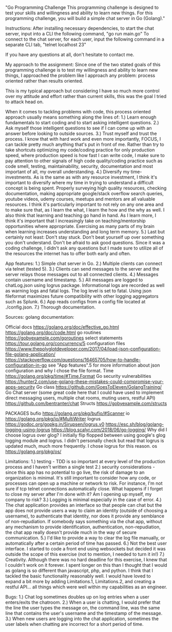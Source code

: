 "Go Programming Challenge
This programming challenge is designed to test your skills and
willingness and ability to learn new things. For this programming
challenge, you will build a simple chat server in Go (Golang)."

Instructions:
After installing necessary dependencies, to start the chat server, input into a CLI the following command, "go run main.go"
To connect to the chat server, for each user, input the following command in a separate CLI tab, "telnet localhost 23"

If you have any questions at all, don't hesitate to contact me.

My approach to the assignment:
Since one of the two stated goals of this programming challenge is to test my willingness and ability to learn new things, I approached the problem like I approach any problem: process oriented rather than results oriented.

This is my typical approach but considering I have so much more control over my attitude and effort rather than current skills, this was the goal I tried to attack head on.

When it comes to tackling problems with code, this process oriented approach usually means something along the lines of:
1.) Learn enough fundamentals to start coding and to start asking intelligent questions.
2.) Ask myself those intelligent questions to see if I can come up with an answer before looking to outside sources.
3.) Trust myself and trust the process.  I know that with hard work and even more importantly, FOCUS, I can tackle pretty much anything that's put in front of me.  Rather than try to take shortcuts optimizing my code/coding practice for only production speed, where production speed is how fast I can write code, I make sure to pay attention to other signals of high code quality/coding practice such as code smell, testing, maintainability, security, documentation and most important of all, my overall understanding.
4.) Diversify my time-investments.  As is the same as with any resource investment, I think it's important to diversify where my time in trying to understand a difficult concept is being spent.  Properly surveying high quality resources, checking documentation, making appropriate google/stack overflow search queries, youtube videos, udemy courses, meetups and mentors are all valuable resources.  I think it's particularly important to not rely on any one area and to make sure that, as I learn the what, I learn the how and the why as well.  I also think that learning and teaching go hand in hand.  As I learn more, I think it's important that I increasingly take on teaching/mentorship opportunities where appropriate.  Exercising as many parts of my brain when learning increases understanding and long term memory.
5.) Last but certainly not least: Don't stay stuck.  Don't beat yourself up over something you don't understand. Don't be afraid to ask good questions.  Since it was a coding challenge, I didn't ask any questions but I made sure to utilize all of the resources the internet has to offer both early and often.

App features:
1.) Simple chat server in Go.
2.) Multiple clients can connect via telnet (tested 5).
3.) Clients can send messages to the server and the server relays those messages out to all connected clients.
4.) Messages contain username and timestamp.
5.) All messages are logged to chatLog.json using logrus package.  Informational logs are recorded as well as warning logs and fatal logs.  The log level is set to fatal.  Using json fileformat maximizes future compatibility with other logging aggregators such as Splunk.
6.) App reads configs from a config file located at ./config.json.
7.) Thorough documentation.

Sources:
golang documentation:

Official docs
https://golang.org/doc/effective_go.html
https://golang.org/doc/code.html
go routines
https://gobyexample.com/goroutines
select statements
https://tour.golang.org/concurrency/5
configuration files
https://www.thepolyglotdeveloper.com/2017/04/load-json-configuration-file-golang-application/
https://stackoverflow.com/questions/16465705/how-to-handle-configuration-in-go
see "App features".5 for more information about json configuration and why I chose the file format.
Time
https://golang.org/pkg/time/#Time.Format
Go security vulnerabilities
https://hunter2.com/use-golang-these-mistakes-could-compromise-your-apps-security
Go class
https://github.com/GoesToEleven/GolangTraining/
Go Chat server
(some great code here that I could have used to implement direct messaging users, multiple chat rooms, muting users, restful API)
https://github.com/bentranter/chat
Structs
https://gobyexample.com/structs

PACKAGES
bufio
https://golang.org/pkg/bufio/#Scanner
io
https://golang.org/pkg/io/#MultiWriter
logrus
https://godoc.org/gopkg.in/Sirupsen/logrus.v0
https://esc.sh/blog/golang-logging-using-logrus
https://blog.scalyr.com/2018/06/go-logging/
Why did I choose logrus over glog?  I initially flip flopped between using google's glog logging module and logrus.  I didn't personally check but read that logrus is updated much, much more frequently.  I chose logrus for this reason.
os
https://golang.org/pkg/os/


Limitations:
1.) testing - TDD is so important at every level of the production process and I haven't written a single test
2.) security considerations - since this app has no potential to go live, the risk of damage to an organization is minimal.  It's still important to consider how any code, or processes can open up a machine or network to risk.  For instance, I'm not sure if tcp telnet connections automatically close.  What happens if I forget to close my server after I'm done with it?  Am I opening up myself, my company to risk?
3.) Logging is minimal especially in the case of error.
4.) The chat application provides an interface so that people can chat but the app does not provide users a way to claim an identity (outside of choosing a username), to authenticate that identity, nor does it provide any semblance of non-repudiation.  If somebody says something via the chat app, without any mechanism to provide identification, authentication, non-repudiation, the chat app really doesn't provide much in the way of secure communication.
5.) I'd like to provide a way to clear the log file manually, or automatically after a certain period of time has passed.
6.) Not the best user interface.  I started to code a front end using websockets but decided it was outside the scope of this exercise (not to mention, I needed to turn it in!)
7.) Creativity.  Although there was no hard deadline for this exercise, I knew that I couldn't work on it forever.  I spent longer on this than I thought that I would as golang is so different than javascript, php, and python.  I think that I tackled the basic functionality reasonably well.  I would have loved to expand a bit more by adding Limitations.1, Limitations.2, and creating a restful API... all things which were well within my capabilities as an engineer.

Bugs:
1.) Chat log sometimes doubles up on log entries when a user enters/exits the chatroom.
2.) When a user is chatting, I would prefer that the line the user types the message on, the command line, was the same line that contains the user's username and the timestamp of the message.
3.) When new users are logging into the chat application, sometimes the user labels when chatting are incorrect for a short period of time.
